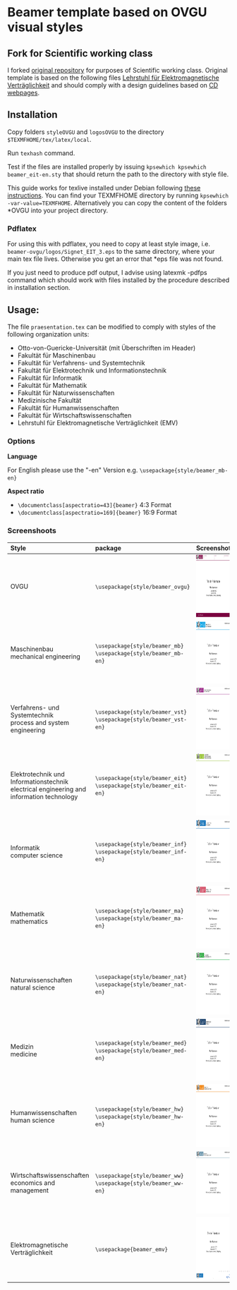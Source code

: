 # Beamer template based on OVGU visual styles

## Fork for Scientific working class

I forked [original repository](https://github.com/eriu/beamer-ovgu) for purposes of Scientific working class. Original template is based on the following files [Lehrstuhl für Elektromagnetische Verträglichkeit](http://www.emv.ovgu.de/Forschung+_+Lehre/Richtlinien+und+Vorlagen-media_id-1424.html) and should comply with a design guidelines based on [CD webpages]( http://www.cd.ovgu.de/).

## Installation


Copy folders ```styleOVGU``` and ```logosOVGU``` to the directory ```$TEXMFHOME/tex/latex/local```.

Run ```texhash``` command.

Test if the files are installed properly by issuing ```kpsewhich kpsewhich beamer_eit-en.sty``` that should return the path to the directory with style file.


This guide works for texlive installed under Debian following [these instructions](https://www.tug.org/texlive/debian.html).  You can find your TEXMFHOME directory by running ```kpsewhich -var-value=TEXMFHOME```. Alternatively you can copy the content of the folders *OVGU into your project directory.

### Pdflatex

For using this with pdflatex, you need to copy at least style image, i.e. ```beamer-ovgu/logos/Signet_EIT_3.eps``` to the same directory, where your main tex file lives. Otherwise you get an error that *eps file was not found.

If you just need to produce pdf output, I advise using latexmk -pdfps command which should work with files installed by the procedure described in installation section.


## Usage:
The file ```praesentation.tex``` can be modified to comply with styles of the following organization units:

* Otto-von-Guericke-Universität (mit Überschriften im Header)
* Fakultät für Maschinenbau
* Fakultät für Verfahrens- und Systemtechnik
* Fakultät für Elektrotechnik und Informationstechnik
* Fakultät für Informatik
* Fakultät für Mathematik
* Fakultät für Naturwissenschaften
* Medizinische Fakultät
* Fakultät für Humanwissenschaften
* Fakultät für Wirtschaftswissenschaften
* Lehrstuhl für Elektromagnetische Verträglichkeit (EMV)

### Options
**Language**

For English please use the "-en" Version e.g. ```\usepackage{style/beamer_mb-en}```


**Aspect ratio**

* ```\documentclass[aspectratio=43]{beamer}```  4:3 Format
* ```\documentclass[aspectratio=169]{beamer}```  16:9 Format

	
### Screenshoots
Style | package | Screenshot
:---| :---| :---|
OVGU| ```\usepackage{style/beamer_ovgu}``` | <img src=screenshots/ovgu.png width=189 height=142/>
Maschinenbau <br> mechanical engineering|  ```\usepackage{style/beamer_mb}``` <br> ```\usepackage{style/beamer_mb-en}```  | <img src=screenshots/mb.png width=189 height=142/>
Verfahrens- und Systemtechnik <br> process and system engineering|  ```\usepackage{style/beamer_vst}``` <br> ```\usepackage{style/beamer_vst-en}```   | <img src=screenshots/vst.png width=189 height=142/>
Elektrotechnik und Informationstechnik <br> electrical engineering and information technology|  ```\usepackage{style/beamer_eit}``` <br>```\usepackage{style/beamer_eit-en}``` | <img src=screenshots/eit.png width=189 height=142/>
Informatik <br>computer science|  ```\usepackage{style/beamer_inf}``` <br>```\usepackage{style/beamer_inf-en}```  | <img src=screenshots/inf.png width=189 height=142/>
Mathematik <br> mathematics|  ```\usepackage{style/beamer_ma}``` <br>```\usepackage{style/beamer_ma-en}```  | <img src=screenshots/ma.png width=189 height=142/>
Naturwissenschaften <br> natural science|  ```\usepackage{style/beamer_nat}``` <br>```\usepackage{style/beamer_nat-en}```  | <img src=screenshots/nat.png width=189 height=142/>
Medizin <br> medicine|  ```\usepackage{style/beamer_med}``` <br>```\usepackage{style/beamer_med-en}```  | <img src=screenshots/med.png width=189 height=142/>
Humanwissenschaften <br> human science|  ```\usepackage{style/beamer_hw}``` <br>```\usepackage{style/beamer_hw-en}```  | <img src=screenshots/hw.png width=189 height=142/>
Wirtschaftswissenschaften <br> economics and management|  ```\usepackage{style/beamer_ww}``` <br> ```\usepackage{style/beamer_ww-en}```  | <img src=screenshots/ww.png width=189 height=142/>
Elektromagnetische Verträglichkeit |  ```\usepackage{beamer_emv}```  | <img src=screenshots/emv.png width=189 height=142/>

